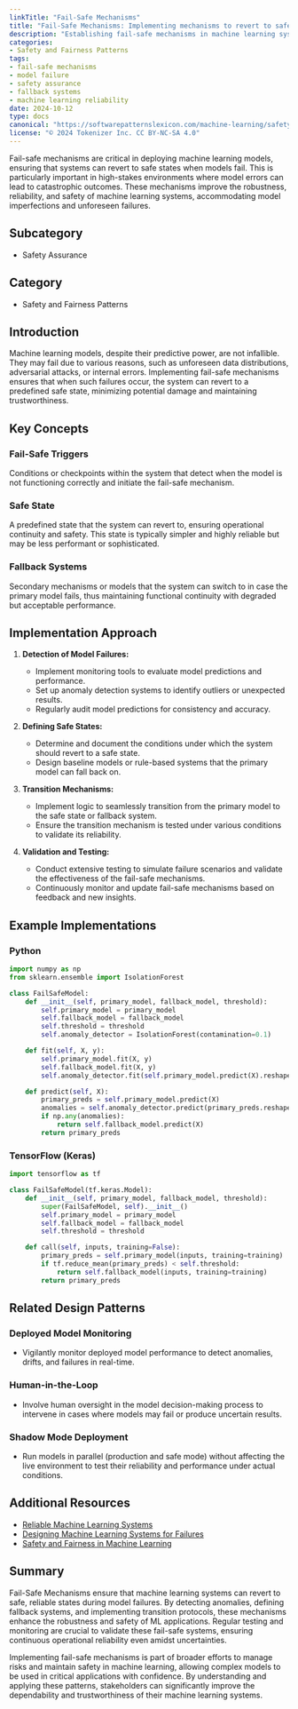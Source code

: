 ```yaml
---
linkTitle: "Fail-Safe Mechanisms"
title: "Fail-Safe Mechanisms: Implementing mechanisms to revert to safe states in case of model failure"
description: "Establishing fail-safe mechanisms in machine learning systems to maintain operational reliability and safety."
categories:
- Safety and Fairness Patterns
tags:
- fail-safe mechanisms
- model failure
- safety assurance
- fallback systems
- machine learning reliability
date: 2024-10-12
type: docs
canonical: "https://softwarepatternslexicon.com/machine-learning/safety-and-fairness-patterns/safety-assurance/fail-safe-mechanisms"
license: "© 2024 Tokenizer Inc. CC BY-NC-SA 4.0"
---
```



Fail-safe mechanisms are critical in deploying machine learning models, ensuring that systems can revert to safe states when models fail. This is particularly important in high-stakes environments where model errors can lead to catastrophic outcomes. These mechanisms improve the robustness, reliability, and safety of machine learning systems, accommodating model imperfections and unforeseen failures.

## Subcategory

- Safety Assurance

## Category

- Safety and Fairness Patterns

## Introduction

Machine learning models, despite their predictive power, are not infallible. They may fail due to various reasons, such as unforeseen data distributions, adversarial attacks, or internal errors. Implementing fail-safe mechanisms ensures that when such failures occur, the system can revert to a predefined safe state, minimizing potential damage and maintaining trustworthiness.

## Key Concepts

### Fail-Safe Triggers
Conditions or checkpoints within the system that detect when the model is not functioning correctly and initiate the fail-safe mechanism.

### Safe State
A predefined state that the system can revert to, ensuring operational continuity and safety. This state is typically simpler and highly reliable but may be less performant or sophisticated.

### Fallback Systems
Secondary mechanisms or models that the system can switch to in case the primary model fails, thus maintaining functional continuity with degraded but acceptable performance.

## Implementation Approach

1. **Detection of Model Failures:**
   - Implement monitoring tools to evaluate model predictions and performance.
   - Set up anomaly detection systems to identify outliers or unexpected results.
   - Regularly audit model predictions for consistency and accuracy.

2. **Defining Safe States:**
   - Determine and document the conditions under which the system should revert to a safe state.
   - Design baseline models or rule-based systems that the primary model can fall back on.

3. **Transition Mechanisms:**
   - Implement logic to seamlessly transition from the primary model to the safe state or fallback system.
   - Ensure the transition mechanism is tested under various conditions to validate its reliability.

4. **Validation and Testing:**
   - Conduct extensive testing to simulate failure scenarios and validate the effectiveness of the fail-safe mechanisms.
   - Continuously monitor and update fail-safe mechanisms based on feedback and new insights.

## Example Implementations

### Python

```python
import numpy as np
from sklearn.ensemble import IsolationForest

class FailSafeModel:
    def __init__(self, primary_model, fallback_model, threshold):
        self.primary_model = primary_model
        self.fallback_model = fallback_model
        self.threshold = threshold
        self.anomaly_detector = IsolationForest(contamination=0.1)

    def fit(self, X, y):
        self.primary_model.fit(X, y)
        self.fallback_model.fit(X, y)
        self.anomaly_detector.fit(self.primary_model.predict(X).reshape(-1, 1))

    def predict(self, X):
        primary_preds = self.primary_model.predict(X)
        anomalies = self.anomaly_detector.predict(primary_preds.reshape(-1, 1)) == -1
        if np.any(anomalies):
            return self.fallback_model.predict(X)
        return primary_preds
```

### TensorFlow (Keras)

```python
import tensorflow as tf

class FailSafeModel(tf.keras.Model):
    def __init__(self, primary_model, fallback_model, threshold):
        super(FailSafeModel, self).__init__()
        self.primary_model = primary_model
        self.fallback_model = fallback_model
        self.threshold = threshold

    def call(self, inputs, training=False):
        primary_preds = self.primary_model(inputs, training=training)
        if tf.reduce_mean(primary_preds) < self.threshold:
            return self.fallback_model(inputs, training=training)
        return primary_preds
```

## Related Design Patterns

### Deployed Model Monitoring
- Vigilantly monitor deployed model performance to detect anomalies, drifts, and failures in real-time.

### Human-in-the-Loop
- Involve human oversight in the model decision-making process to intervene in cases where models may fail or produce uncertain results.

### Shadow Mode Deployment
- Run models in parallel (production and safe mode) without affecting the live environment to test their reliability and performance under actual conditions.

## Additional Resources

- [Reliable Machine Learning Systems](https://www.reliableml.com)
- [Designing Machine Learning Systems for Failures](https://mlfailures.com/design)
- [Safety and Fairness in Machine Learning](https://fairml.research/papers)

## Summary

Fail-Safe Mechanisms ensure that machine learning systems can revert to safe, reliable states during model failures. By detecting anomalies, defining fallback systems, and implementing transition protocols, these mechanisms enhance the robustness and safety of ML applications. Regular testing and monitoring are crucial to validate these fail-safe systems, ensuring continuous operational reliability even amidst uncertainties.

Implementing fail-safe mechanisms is part of broader efforts to manage risks and maintain safety in machine learning, allowing complex models to be used in critical applications with confidence. By understanding and applying these patterns, stakeholders can significantly improve the dependability and trustworthiness of their machine learning systems.
